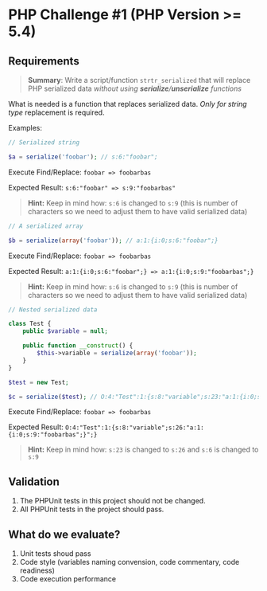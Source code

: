 # PHP Challenge #1 (PHP Version >= 5.4)

## Requirements

> **Summary**: Write a script/function `strtr_serialized` that will replace PHP serialized data *without using **serialize**/**unserialize** functions*


What is needed is a function that replaces serialized data. 
_Only for string type_ replacement is required.


Examples:

```PHP
// Serialized string

$a = serialize('foobar'); // s:6:"foobar";
```

Execute Find/Replace: `foobar => foobarbas`

Expected Result: `s:6:"foobar" => s:9:"foobarbas"`

> **Hint:** Keep in mind how: `s:6` is changed to `s:9` (this is number of characters so we need to adjust them to have valid serialized data)

```PHP
// A serialized array

$b = serialize(array('foobar')); // a:1:{i:0;s:6:"foobar";}
```

Execute Find/Replace: `foobar => foobarbas`

Expected Result: `a:1:{i:0;s:6:"foobar";} => a:1:{i:0;s:9:"foobarbas";}`

> **Hint:** Keep in mind how: `s:6` is changed to `s:9` (this is number of characters so we need to adjust them to have valid serialized data)


```PHP
// Nested serialized data

class Test {
	public $variable = null;

	public function __construct() {
		$this->variable = serialize(array('foobar'));
	}
}

$test = new Test;

$c = serialize($test); // O:4:"Test":1:{s:8:"variable";s:23:"a:1:{i:0;s:6:"foobar";}";}
```

Execute Find/Replace: `foobar => foobarbas`

Expected Result: `O:4:"Test":1:{s:8:"variable";s:26:"a:1:{i:0;s:9:"foobarbas";}";}`

> **Hint:** Keep in mind how: `s:23` is changed to `s:26` and `s:6` is changed to `s:9`

## Validation

1) The PHPUnit tests in this project should not be changed.  
2) All PHPUnit tests in the project should pass.

## What do we evaluate?

1) Unit tests shoud pass
2) Code style (variables naming convension, code commentary, code readiness)
3) Code execution performance
